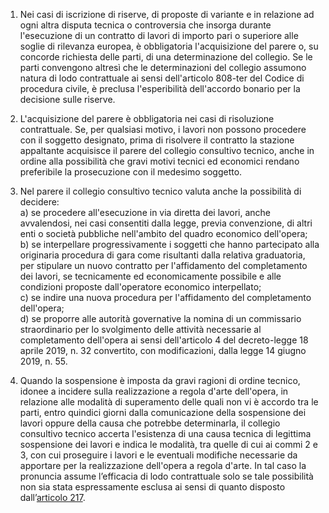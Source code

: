 1. Nei casi di iscrizione di riserve, di proposte di variante e in relazione ad ogni altra disputa tecnica o controversia che insorga durante l'esecuzione di un contratto di lavori di importo pari o superiore alle soglie di rilevanza europea, è obbligatoria l'acquisizione del parere o, su concorde richiesta delle parti, di una determinazione del collegio. Se le parti convengono altresì che le determinazioni del collegio assumono natura di lodo contrattuale ai sensi dell'articolo 808-ter del Codice di procedura civile, è preclusa l'esperibilità dell'accordo bonario per la decisione sulle riserve.

2. L'acquisizione del parere è obbligatoria nei casi di risoluzione contrattuale. Se, per qualsiasi motivo, i lavori non possono procedere con il soggetto designato, prima di risolvere il contratto la stazione appaltante acquisisce il parere del collegio consultivo tecnico, anche in ordine alla possibilità che gravi motivi tecnici ed economici rendano preferibile la prosecuzione con il medesimo soggetto.

3. Nel parere il collegio consultivo tecnico valuta anche la possibilità di decidere:<br>a) se procedere all'esecuzione in via diretta dei lavori, anche avvalendosi, nei casi consentiti dalla legge, previa convenzione, di altri enti o società pubbliche nell'ambito del quadro economico dell'opera;<br>b) se interpellare progressivamente i soggetti che hanno partecipato alla originaria procedura di gara come risultanti dalla relativa graduatoria, per stipulare un nuovo contratto per l'affidamento del completamento dei lavori, se tecnicamente ed economicamente possibile e alle condizioni proposte dall'operatore economico interpellato;<br>c) se indire una nuova procedura per l'affidamento del completamento dell'opera;<br>d) se proporre alle autorità governative la nomina di un commissario straordinario per lo svolgimento delle attività necessarie al completamento dell'opera ai sensi dell'articolo 4 del decreto-legge 18 aprile 2019, n. 32 convertito, con modificazioni, dalla legge 14 giugno 2019, n. 55.

4. Quando la sospensione è imposta da gravi ragioni di ordine tecnico, idonee a incidere sulla realizzazione a regola d'arte dell'opera, in relazione alle modalità di superamento delle quali non vi è accordo tra le parti, entro quindici giorni dalla comunicazione della sospensione dei lavori oppure della causa che potrebbe determinarla, il collegio consultivo tecnico accerta l'esistenza di una causa tecnica di legittima sospensione dei lavori e indica le modalità, tra quelle di cui ai commi 2 e 3, con cui proseguire i lavori e le eventuali modifiche necessarie da apportare per la realizzazione dell'opera a regola d'arte. In tal caso la pronuncia assume l’efficacia di lodo contrattuale solo se tale possibilità non sia stata espressamente esclusa ai sensi di quanto disposto dall’[articolo 217](/index.html?article=articolo-217&version=2).
